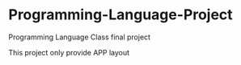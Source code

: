 # Programming-Language-Project
Programming Language Class final project

This project only provide APP layout
